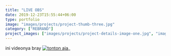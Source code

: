 ```yaml
---
title: "LIVE OBS"
date: 2019-12-23T15:55:44+06:00
type: portfolio
image: "images/projects/project-thumb-three.jpg"
category: ["REBRAND"]
project_images: ["images/projects/project-details-image-one.jpg", "images/projects/project-details-image-two.jpg"]
---
```


ini videonya bray
[![tonton aja](https://img.youtube.com/vi/XLBkNCfItb8/default.jpg)](https://www.youtube.com/watch?v=XLBkNCfItb8)_